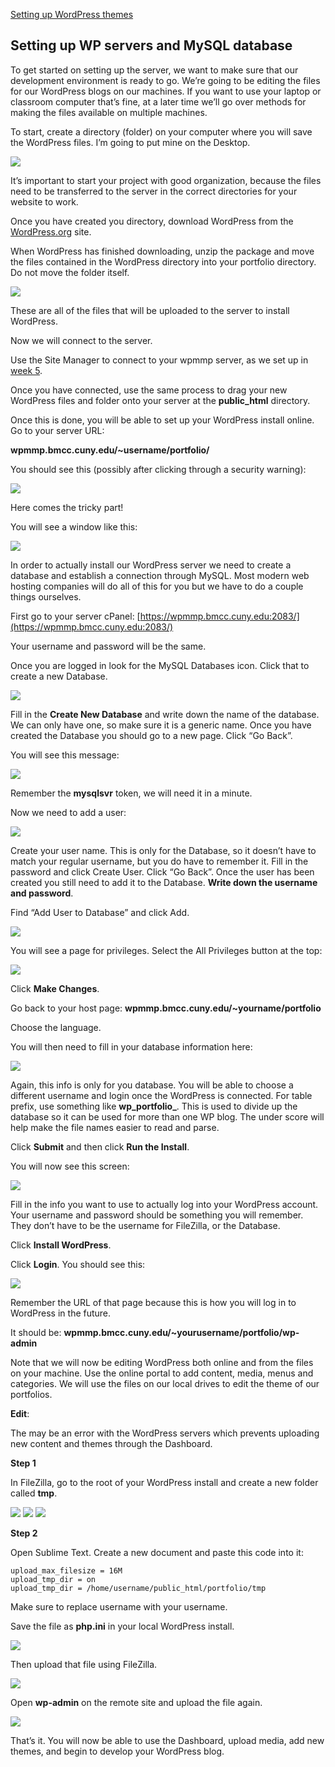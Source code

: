 [Setting up WordPress themes](http://owenroberts.github.io/mmp350/week8/)

## Setting up WP servers and MySQL database

To get started on setting up the server, we want to make sure that our development environment is ready to go.  We’re going to be editing the files for our WordPress blogs on our machines.  If you want to use your laptop or classroom computer that’s fine, at a later time we’ll go over methods for making the files available on multiple machines.

To start, create a directory (folder) on your computer where you will save the WordPress files.  I’m going to put mine on the Desktop.

<img src="https://raw.github.com/owenroberts/mmp350/master/week8/install/desktop.png" />

It’s important to start your project with good organization, because the files need to be transferred to the server in the correct directories for your website to work.

Once you have created you directory, download WordPress from the <a href="http://www.wordpress.org">WordPress.org</a> site.

When WordPress has finished downloading, unzip the package and move the files contained in the WordPress directory into your portfolio directory.  Do not move the folder itself.

<img src="https://raw.github.com/owenroberts/mmp350/master/week8/install/download.png" />

These are all of the files that will be uploaded to the server to install WordPress.

Now we will connect to the server.

Use the Site Manager to connect to your wpmmp server, as we set up in [week 5](https://github.com/owenroberts/mmp350/tree/master/week5).

Once you have connected, use the same process to drag your new WordPress files and folder onto your server at the **public_html** directory.

Once this is done, you will be able to set up your WordPress install online.  Go to your server URL:

**wpmmp.bmcc.cuny.edu/~username/portfolio/**

You should see this (possibly after clicking through a security warning):

<img src="https://raw.github.com/owenroberts/mmp350/master/week8/install/wp.png" />

Here comes the tricky part!

You will see a window like this:

<img src="https://raw.github.com/owenroberts/mmp350/master/week8/install/db.png" />

In order to actually install our WordPress server we need to create a database and establish a connection through MySQL.  Most modern web hosting companies will do all of this for you but we have to do a couple things ourselves.

First go to your server cPanel: [https://wpmmp.bmcc.cuny.edu:2083/](https://wpmmp.bmcc.cuny.edu:2083/)

Your username and password will be the same.

Once you are logged in look for the MySQL Databases icon.  Click that to create a new Database.

<img src="https://raw.github.com/owenroberts/mmp350/master/week8/install/mysql.png" />

Fill in the **Create New Database** and write down the name of the database.  We can only have one, so make sure it is a generic name.  Once you have created the Database you should go to a new page.  Click “Go Back”.

You will see this message:

<img src="https://raw.github.com/owenroberts/mmp350/master/week8/install/server.png" />

Remember the **mysqlsvr** token, we will need it in a minute.

Now we need to add a user:

<img src="https://raw.github.com/owenroberts/mmp350/master/week8/install/user.png" />

Create your user name.  This is only for the Database, so it doesn’t have to match your regular username, but you do have to remember it.  Fill in the password and click Create User.  Click “Go Back”.  Once the user has been created you still need to add it to the Database.  **Write down the username and password**.

Find “Add User to Database” and click Add.

<img src="https://raw.github.com/owenroberts/mmp350/master/week8/install/adduser.png" />

You will see a page for privileges.  Select the All Privileges button at the top:

<img src="https://raw.github.com/owenroberts/mmp350/master/week8/install/priveleges.png" />

Click **Make Changes**.

Go back to your host page: **wpmmp.bmcc.cuny.edu/~yourname/portfolio**

Choose the language.

You will then need to fill in your database information here:

<img src="https://raw.github.com/owenroberts/mmp350/master/week8/install/info.png" />

Again, this info is only for you database.  You will be able to choose a different username and login once the WordPress is connected.  For table prefix, use something like **wp_portfolio_**.  This is used to divide up the database so it can be used for more than one WP blog.  The under score will help make the file names easier to read and parse.

Click **Submit** and then click **Run the Install**.

You will now see this screen:

<img src="https://raw.github.com/owenroberts/mmp350/master/week8/install/welcome.png" />

Fill in the info you want to use to actually log into your WordPress account.  Your username and password should be something you will remember.  They don’t have to be the username for FileZilla, or the Database.

Click **Install WordPress**.

Click **Login**.  You should see this:

<img src="https://raw.github.com/owenroberts/mmp350/master/week8/install/username.png" />

Remember the URL of that page because this is how you will log in to WordPress in the future.

It should be: **wpmmp.bmcc.cuny.edu/~yourusername/portfolio/wp-admin**

Note that we will now be editing WordPress both online and from the files on your machine.  Use the online portal to add content, media, menus and categories.  We will use the files on our local drives to edit the theme of our portfolios.

**Edit**:

The may be an error with the WordPress servers which prevents uploading new content and themes through the Dashboard.

**Step 1**

In FileZilla, go to the root of your WordPress install and create a new folder called **tmp**.

<img src="https://raw.github.com/owenroberts/mmp350/master/week8/install/wpinstall.png" />

<img src="https://raw.github.com/owenroberts/mmp350/master/week8/install/tmp.png" />

<img src="https://raw.github.com/owenroberts/mmp350/master/week8/install/tmpcreated.png" />

**Step 2**

Open Sublime Text.  Create a new document and paste this code into it:

```
upload_max_filesize = 16M
upload_tmp_dir = on
upload_tmp_dir = /home/username/public_html/portfolio/tmp
```

Make sure to replace username with your username.

Save the file as **php.ini** in your local WordPress install. 

<img src="https://raw.github.com/owenroberts/mmp350/master/week8/install/ave.png" />

Then upload that file using FileZilla.

<img src="https://raw.github.com/owenroberts/mmp350/master/week8/install/ini.png" />

Open **wp-admin** on the remote site and upload the file again.

<img src="https://raw.github.com/owenroberts/mmp350/master/week8/install/ini2.png" />

That’s it.  You will now be able to use the Dashboard, upload media, add new themes, and begin to develop your WordPress blog.


